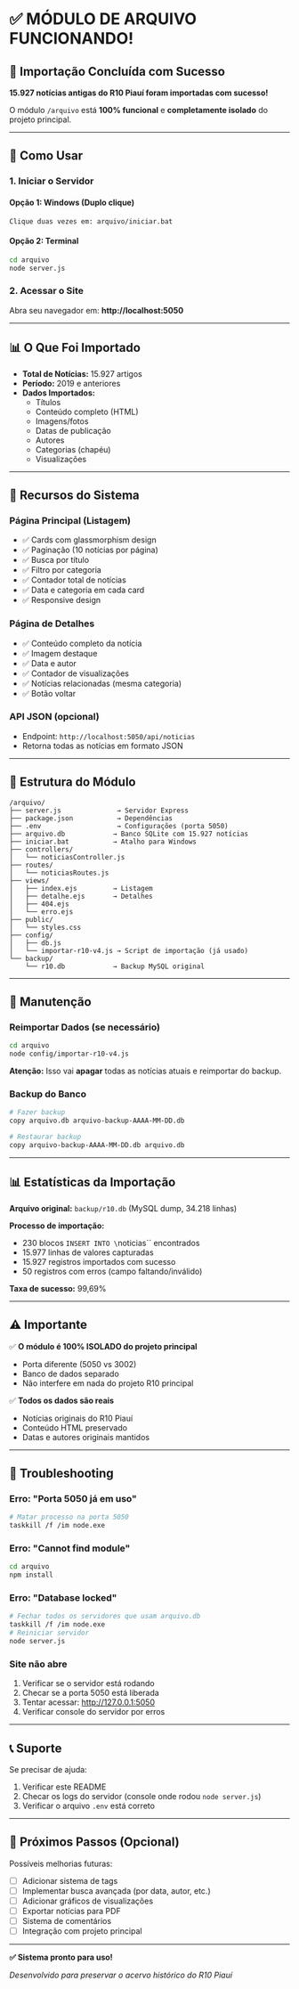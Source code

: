 # ✅ MÓDULO DE ARQUIVO FUNCIONANDO!

## 🎉 Importação Concluída com Sucesso

**15.927 notícias antigas do R10 Piauí foram importadas com sucesso!**

O módulo `/arquivo` está **100% funcional** e **completamente isolado** do projeto principal.

---

## 🚀 Como Usar

### 1. Iniciar o Servidor

#### Opção 1: Windows (Duplo clique)
```
Clique duas vezes em: arquivo/iniciar.bat
```

#### Opção 2: Terminal
```bash
cd arquivo
node server.js
```

### 2. Acessar o Site

Abra seu navegador em: **http://localhost:5050**

---

## 📊 O Que Foi Importado

- **Total de Notícias:** 15.927 artigos
- **Período:** 2019 e anteriores
- **Dados Importados:**
  - Títulos
  - Conteúdo completo (HTML)
  - Imagens/fotos
  - Datas de publicação
  - Autores
  - Categorias (chapéu)
  - Visualizações

---

## 🎨 Recursos do Sistema

### Página Principal (Listagem)
- ✅ Cards com glassmorphism design
- ✅ Paginação (10 notícias por página)
- ✅ Busca por título
- ✅ Filtro por categoria
- ✅ Contador total de notícias
- ✅ Data e categoria em cada card
- ✅ Responsive design

### Página de Detalhes
- ✅ Conteúdo completo da notícia
- ✅ Imagem destaque
- ✅ Data e autor
- ✅ Contador de visualizações
- ✅ Notícias relacionadas (mesma categoria)
- ✅ Botão voltar

### API JSON (opcional)
- Endpoint: `http://localhost:5050/api/noticias`
- Retorna todas as notícias em formato JSON

---

## 📁 Estrutura do Módulo

```
/arquivo/
├── server.js              → Servidor Express
├── package.json           → Dependências
├── .env                   → Configurações (porta 5050)
├── arquivo.db            → Banco SQLite com 15.927 notícias
├── iniciar.bat           → Atalho para Windows
├── controllers/
│   └── noticiasController.js
├── routes/
│   └── noticiasRoutes.js
├── views/
│   ├── index.ejs         → Listagem
│   ├── detalhe.ejs       → Detalhes
│   ├── 404.ejs
│   └── erro.ejs
├── public/
│   └── styles.css
├── config/
│   ├── db.js
│   └── importar-r10-v4.js → Script de importação (já usado)
└── backup/
    └── r10.db            → Backup MySQL original
```

---

## 🔧 Manutenção

### Reimportar Dados (se necessário)

```bash
cd arquivo
node config/importar-r10-v4.js
```

**Atenção:** Isso vai **apagar** todas as notícias atuais e reimportar do backup.

### Backup do Banco

```bash
# Fazer backup
copy arquivo.db arquivo-backup-AAAA-MM-DD.db

# Restaurar backup
copy arquivo-backup-AAAA-MM-DD.db arquivo.db
```

---

## 📊 Estatísticas da Importação

**Arquivo original:** `backup/r10.db` (MySQL dump, 34.218 linhas)

**Processo de importação:**
- 230 blocos `INSERT INTO \`noticias\`` encontrados
- 15.977 linhas de valores capturadas
- 15.927 registros importados com sucesso
- 50 registros com erros (campo faltando/inválido)

**Taxa de sucesso:** 99,69%

---

## ⚠️ Importante

✅ **O módulo é 100% ISOLADO do projeto principal**
- Porta diferente (5050 vs 3002)
- Banco de dados separado
- Não interfere em nada do projeto R10 principal

✅ **Todos os dados são reais**
- Notícias originais do R10 Piauí
- Conteúdo HTML preservado
- Datas e autores originais mantidos

---

## 🐛 Troubleshooting

### Erro: "Porta 5050 já em uso"
```bash
# Matar processo na porta 5050
taskkill /f /im node.exe
```

### Erro: "Cannot find module"
```bash
cd arquivo
npm install
```

### Erro: "Database locked"
```bash
# Fechar todos os servidores que usam arquivo.db
taskkill /f /im node.exe
# Reiniciar servidor
node server.js
```

### Site não abre
1. Verificar se o servidor está rodando
2. Checar se a porta 5050 está liberada
3. Tentar acessar: http://127.0.0.1:5050
4. Verificar console do servidor por erros

---

## 📞 Suporte

Se precisar de ajuda:
1. Verificar este README
2. Checar os logs do servidor (console onde rodou `node server.js`)
3. Verificar o arquivo `.env` está correto

---

## 🎯 Próximos Passos (Opcional)

Possíveis melhorias futuras:
- [ ] Adicionar sistema de tags
- [ ] Implementar busca avançada (por data, autor, etc.)
- [ ] Adicionar gráficos de visualizações
- [ ] Exportar notícias para PDF
- [ ] Sistema de comentários
- [ ] Integração com projeto principal

---

**✅ Sistema pronto para uso!**

*Desenvolvido para preservar o acervo histórico do R10 Piauí*

